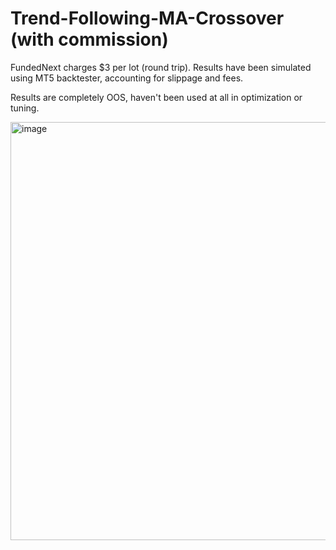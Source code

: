 # Trend-Following-MA-Crossover (with commission)

FundedNext charges $3 per lot (round trip). Results have been simulated using MT5 backtester, accounting for slippage and fees.

Results are completely OOS, haven't been used at all in optimization or tuning. 

<img width="669" alt="image" src="https://github.com/user-attachments/assets/132de61d-bdd2-436b-957c-d7e11c8b608c" />

